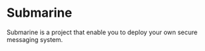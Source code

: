 Submarine
=========

Submarine is a project that enable you to deploy your own secure messaging system.
